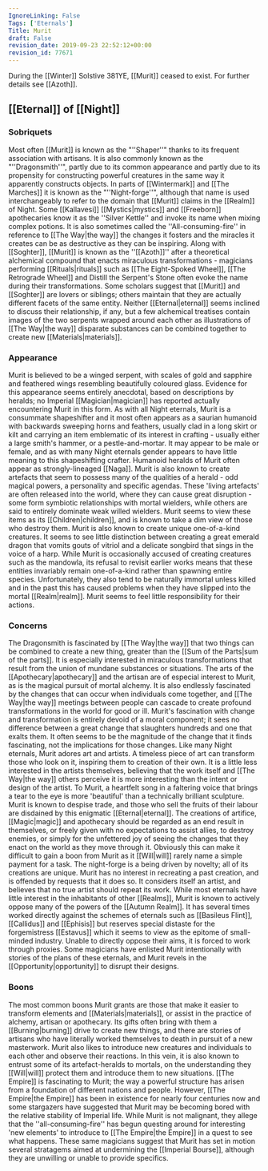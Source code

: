 ```yaml
---
IgnoreLinking: False
Tags: ['Eternals']
Title: Murit
draft: False
revision_date: 2019-09-23 22:52:12+00:00
revision_id: 77671
---
```


During the [[Winter]] Solstive 381YE, [[Murit]] ceased to exist. For further details see [[Azoth]].
## [[Eternal]] of [[Night]]
### Sobriquets
Most often [[Murit]] is known as the "''Shaper''" thanks to its frequent association with artisans. 
It is also commonly known as the "''Dragonsmith''", partly due to its common appearance and partly due to its propensity for constructing powerful creatures in the same way it apparently constructs objects. In parts of [[Wintermark]] and [[The Marches]] it is known as the "''Night-forge''", although that name is used interchangeably to refer to the domain that [[Murit]] claims in the [[Realm]] of Night. Some [[Kallavesi]] [[Mystics|mystics]] and [[Freeborn]] apothecaries know it as the ''Silver Kettle'' and invoke its name when mixing complex potions. It is also sometimes called the ''All-consuming-fire'' in reference to [[The Way|the way]] the changes it fosters and the miracles it creates can be as destructive as they can be inspiring.
Along with [[Soghter]], [[Murit]] is known as the ''[[Azoth]]'' after a theoretical alchemical compound that enacts miraculous transformations - magicians performing [[Rituals|rituals]] such as [[The Eight-Spoked Wheel]], [[The Retrograde Wheel]] and Distill the Serpent's Stone often evoke the name during their transformations. Some scholars suggest that [[Murit]] and [[Soghter]] are lovers or siblings; others maintain that they are actually different facets of the same entity. Neither [[Eternal|eternal]] seems inclined to discuss their relationship, if any, but a few alchemical treatises contain images of the two serpents wrapped around each other as illustrations of [[The Way|the way]] disparate substances can be combined together to create new [[Materials|materials]].
### Appearance
Murit is believed to be a winged serpent, with scales of gold and sapphire and feathered wings resembling beautifully coloured glass. Evidence for this appearance seems entirely anecdotal, based on descriptions by heralds; no Imperial [[Magician|magician]] has reported actually encountering Murit in this form. As with all Night eternals, Murit is a consummate shapeshifter and it most often appears as a saurian humanoid with backwards sweeping horns and feathers, usually clad in a long skirt or kilt and carrying an item emblematic of its interest in crafting - usually either a large smith's hammer, or a pestle-and-mortar. It may appear to be male or female, and as with many Night eternals gender appears to have little meaning to this shapeshifting crafter.
Humanoid heralds of Murit often appear as strongly-lineaged [[Naga]]. Murit is also known to create artefacts that seem to possess many of the qualities of a herald - odd magical powers, a personality and specific agendas. These 'living artefacts' are often released into the world, where they can cause great disruption - some form symbiotic relationships with mortal wielders, while others are said to entirely dominate weak willed wielders. Murit seems to view these items as its [[Children|children]], and is known to take a dim view of those who destroy them.
Murit is also known to create unique one-of-a-kind creatures. It seems to see little distinction between creating a great emerald dragon that vomits gouts of vitriol and a delicate songbird that sings in the voice of a harp. While Murit is occasionally accused of creating creatures such as the mandowla, its refusal to revisit earlier works means that these entities invariably remain one-of-a-kind rather than spawning entire species. Unfortunately, they also tend to be naturally immortal unless killed and in the past this has caused problems when they have slipped into the mortal [[Realm|realm]]. Murit seems to feel little responsibility for their actions.
### Concerns
The Dragonsmith is fascinated by [[The Way|the way]] that two things can be combined to create a new thing, greater than the [[Sum of the Parts|sum of the parts]]. It is especially interested in miraculous transformations that result from the union of mundane substances or situations. The arts of the [[Apothecary|apothecary]] and the artisan are of especial interest to Murit, as is the magical pursuit of mortal alchemy. It is also endlessly fascinated by the changes that can occur when individuals come together, and [[The Way|the way]] meetings between people can cascade to create profound transformations in the world for good or ill.
Murit's fascination with change and transformation is entirely devoid of a moral component; it sees no difference between a great change that slaughters hundreds and one that exalts them. It often seems to be the magnitude of the change that it finds fascinating, not the implications for those changes. 
Like many Night eternals, Murit adores art and artists. A timeless piece of art can transform those who look on it, inspiring them to creation of their own. It is a little less interested in the artists themselves, believing that the work itself and [[The Way|the way]] others perceive it is more interesting than the intent or design of the artist. To Murit, a heartfelt song in a faltering voice that brings a tear to the eye is more 'beautiful' than a technically brilliant sculpture.
Murit is known to despise trade, and those who sell the fruits of their labour are disdained by this enigmatic [[Eternal|eternal]]. The creations of artifice, [[Magic|magic]] and apothecary should be regarded as an end result in themselves, or freely given with no expectations to assist allies, to destroy enemies, or simply for the unfettered joy of seeing the changes that they enact on the world as they move through it. Obviously this can make it difficult to gain a boon from Murit as it [[Will|will]] rarely name a simple payment for a task.
The night-forge is a being driven by novelty; all of its creations are unique. Murit has no interest in recreating a past creation, and is offended by requests that it does so. It considers itself an artist, and believes that no true artist should repeat its work. 
While most eternals have little interest in the inhabitants of other [[Realms]], Murit is known to actively oppose many of the powers of the [[Autumn Realm]]. It has several times worked directly against the schemes of eternals such as [[Basileus Flint]], [[Callidus]] and [[Ephisis]] but reserves special distaste for the forgemistress [[Estavus]] which it seems to view as the epitome of small-minded industry. Unable to directly oppose their aims, it is forced to work through proxies. Some magicians have enlisted Murit intentionally with stories of the plans of these eternals, and Murit revels in the [[Opportunity|opportunity]] to disrupt their designs.
### Boons
The most common boons Murit grants are those that make it easier to transform elements and [[Materials|materials]], or assist in the practice of alchemy, artisan or apothecary. Its gifts often bring with them a [[Burning|burning]] drive to create new things, and there are stories of artisans who have literally worked themselves to death in pursuit of a new masterwork.
Murit also likes to introduce new creatures and individuals to each other and observe their reactions. In this vein, it is also known to entrust some of its artefact-heralds to mortals, on the understanding they [[Will|will]] protect them and introduce them to new situations.
[[The Empire]] is fascinating to Murit; the way a powerful structure has arisen from a foundation of different nations and people. However, [[The Empire|the Empire]] has been in existence for nearly four centuries now and some stargazers have suggested that Murit may be becoming bored with the relative stability of Imperial life. While Murit is not malignant, they allege that the ''all-consuming-fire'' has begun questing around for interesting 'new elements' to introduce to [[The Empire|the Empire]] in a quest to see what happens. These same magicians suggest that Murit has set in motion several stratagems aimed at undermining the [[Imperial Bourse]], although they are unwilling or unable to provide specifics.